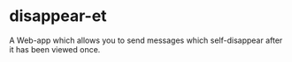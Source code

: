 # disappear-et
A Web-app which allows you to send messages which self-disappear after it has been viewed once.
